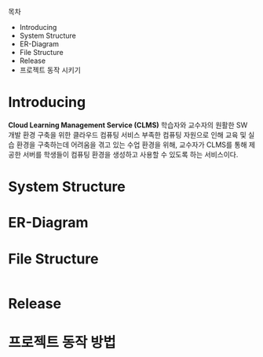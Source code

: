 목차
- Introducing
- System Structure
- ER-Diagram
- File Structure
- Release
- 프로젝트 동작 시키기

# Introducing
**Cloud Learning Management Service (CLMS)**
학습자와 교수자의 원활한 SW 개발 환경 구축을 위한 클라우드 컴퓨팅 서비스
부족한 컴퓨팅 자원으로 인해 교육 및 실습 환경을 구축하는데 어려움을 겪고 있는 수업 환경을 위해, 교수자가 CLMS를 통해 제공한 서버를 학생들이 컴퓨팅 환경을 생성하고 사용할 수 있도록 하는 서비스이다. 

# System Structure

# ER-Diagram

# File Structure
```

```

# Release

# 프로젝트 동작 방법
